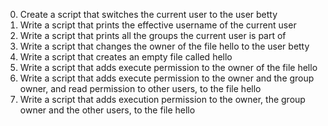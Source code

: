 0. Create a script that switches the current user to the user betty
1. Write a script that prints the effective username of the current user
2. Write a script that prints all the groups the current user is part of
3. Write a script that changes the owner of the file hello to the user betty
4. Write a script that creates an empty file called hello
5. Write a script that adds execute permission to the owner of the file hello
6. Write a script that adds execute permission to the owner and the group owner, and read permission to other users, to the file hello
7. Write a script that adds execution permission to the owner, the group owner and the other users, to the file hello
